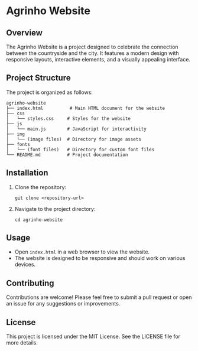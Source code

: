 # Agrinho Website

## Overview
The Agrinho Website is a project designed to celebrate the connection between the countryside and the city. It features a modern design with responsive layouts, interactive elements, and a visually appealing interface.

## Project Structure
The project is organized as follows:

```
agrinho-website
├── index.html          # Main HTML document for the website
├── css
│   └── styles.css     # Styles for the website
├── js
│   └── main.js        # JavaScript for interactivity
├── img
│   └── (image files)  # Directory for image assets
├── fonts
│   └── (font files)   # Directory for custom font files
└── README.md          # Project documentation
```

## Installation
1. Clone the repository:
   ```
   git clone <repository-url>
   ```
2. Navigate to the project directory:
   ```
   cd agrinho-website
   ```

## Usage
- Open `index.html` in a web browser to view the website.
- The website is designed to be responsive and should work on various devices.

## Contributing
Contributions are welcome! Please feel free to submit a pull request or open an issue for any suggestions or improvements.

## License
This project is licensed under the MIT License. See the LICENSE file for more details.